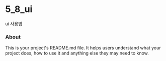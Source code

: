 5_8_ui
======

ui 사용법

### About

This is your project's README.md file. It helps users understand what your
project does, how to use it and anything else they may need to know.